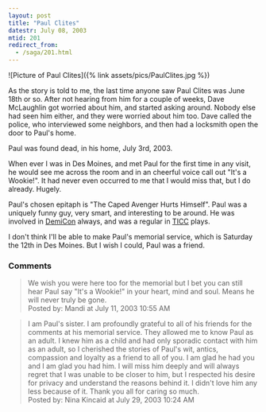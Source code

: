 ```yaml
---
layout: post
title: "Paul Clites"
datestr: July 08, 2003
mtid: 201
redirect_from:
  - /saga/201.html
---
```

![Picture of Paul Clites]({% link assets/pics/PaulClites.jpg %})

As the story is told to me, the last time anyone saw Paul Clites was June 18th or so.  After not hearing from him for a couple of weeks, Dave McLaughlin got worried about him, and started asking around.  Nobody else had seen him either, and they were worried about him too.  Dave called the police, who interviewed some neighbors, and then had a locksmith open the door to Paul's home.

Paul was found dead, in his home, July 3rd, 2003.

When ever I was in Des Moines, and met Paul for the first time in any visit, he would see me across the room and in an cheerful voice call out "It's a Wookie!".  It had never even occurred to me that I would miss that, but I do already.  Hugely.

Paul's chosen epitaph is "The Caped Avenger Hurts Himself".  Paul was
a uniquely funny guy, very smart, and interesting to be around.  He
was involved in [DemiCon](http://www.demicon.org) always,
and was a regular in [TICC](http://www.trans-iowa.org) plays.

I don't think I'll be able to make Paul's memorial service, which is Saturday
the 12th in Des Moines.  But I wish I could, Paul was a friend.

### Comments

<blockquote>
We wish you were here too for the memorial but I bet you can still hear Paul say "It's a Wookie!" in your heart, mind and soul.  Means he will never truly be gone. 
<div class="post-meta">Posted by: Mandi at July 11, 2003 10:55 AM</div> </blockquote>
<blockquote>
I am Paul's sister. I am profoundly grateful to all of his friends for the comments at his memorial service. They allowed me to know Paul as an adult. I knew him as a child and had only sporadic contact with him as an adult, so I cherished the stories of Paul's wit, antics, compassion and loyalty as a friend to all of you. I am glad he had you and I am glad you had him. I will miss him deeply and will always regret that I was unable to be closer to him, but I respected his desire for privacy and understand the reasons behind it. I didn't love him any less because of it. Thank you all for caring so much.
<div class="post-meta">Posted by: Nina Kincaid at July 29, 2003 10:24 AM</div> </blockquote>
